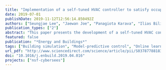 ```yaml
---
title: "Implementation of a self-tuned HVAC controller to satisfy occupant thermal preferences and optimize energy use"
date: 2019-07-01
publishDate: 2019-11-12T12:56:14.850492Z
authors: ["Seungjae Lee", "Jaewan Joe", "Panagiota Karava", "Ilias Bilionis", "Athanasios Tzempelikos"]
publication_types: ["2"]
abstract: "This paper presents the development of a self-tuned HVAC controller that provides customized thermal conditions to satisfy occupant preferences (i.e., online learning) while minimizing energy consumption, and the implementation of this controller in a real occupied office space. The evolution of personalized thermal preference models and the delivery of thermal conditions with model predictive control (MPC) form a closed-loop. To integrate these two parts, we propose a new method that always provides a set of lower and upper indoor temperature bounds. Different from ad hoc rules proposed in previous research, the control bounds are based on a decision-making method that minimizes the expected cost. We implemented the self-tuned controller in an actual open-plan office space conditioned with a radiant floor cooling system with eight independently controlled loops. Localized operative temperature bounds in each radiant floor loop were determined based on occupants’ feedback and personalized thermal preference models, developed using a Bayesian clustering and online classification algorithm. The self-tuned controller can decrease occupant dissatisfaction compared to a baseline MPC controller, tuned based on general comfort bounds. To generalize the findings of this work: (i) we integrated the self-tuned controller with local MPC into a building simulation platform using synthetic occupant profiles, and (ii) demonstrated a method for automatic system adjustment based on comfort-energy trade-off tuning. In this way, decisions resulting in energy waste or occupant dissatisfaction are eliminated, i.e., the energy is deployed where it is actually needed."
featured: false
publication: "*Energy and Buildings*"
tags: ["Building simulation", "Model-predictive control", "Online learning", "Personalized thermal control", "Radiant floor system", "Thermal preferences"]
url_pdf: "http://www.sciencedirect.com/science/article/pii/S0378778818338696"
doi: "10.1016/j.enbuild.2019.04.016"
projects: ["nsf-cybersees"]
---
```


